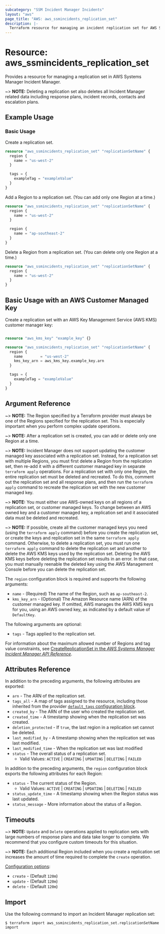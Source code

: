 ```yaml
---
subcategory: "SSM Incident Manager Incidents"
layout: "aws"
page_title: "AWS: aws_ssmincidents_replication_set"
description: |-
  Terraform resource for managing an incident replication set for AWS Systems Manager Incident Manager.
---
```


# Resource: aws_ssmincidents_replication_set

Provides a resource for managing a replication set in AWS Systems Manager Incident Manager.

~> **NOTE:** Deleting a replication set also deletes all Incident Manager related data including response plans, incident records, contacts and escalation plans.

## Example Usage

### Basic Usage

Create a replication set.

```terraform
resource "aws_ssmincidents_replication_set" "replicationSetName" {
  region {
    name = "us-west-2"
  }

  tags = {
    exampleTag = "exampleValue"
  }
}
```

Add a Region to a replication set. (You can add only one Region at a time.)

```terraform
resource "aws_ssmincidents_replication_set" "replicationSetName" {
  region {
    name = "us-west-2"
  }

  region {
    name = "ap-southeast-2"
  }
}
```

Delete a Region from a replication set. (You can delete only one Region at a time.)

```terraform
resource "aws_ssmincidents_replication_set" "replicationSetName" {
  region {
    name = "us-west-2"
  }
}
```

## Basic Usage with an AWS Customer Managed Key

Create a replication set with an AWS Key Management Service (AWS KMS) customer manager key:

```terraform

resource "aws_kms_key" "example_key" {}

resource "aws_ssmincidents_replication_set" "replicationSetName" {
  region {
    name        = "us-west-2"
    kms_key_arn = aws_kms_key.example_key.arn
  }

  tags = {
    exampleTag = "exampleValue"
  }
}
```

## Argument Reference

~> **NOTE:** The Region specified by a Terraform provider must always be one of the Regions specified for the replication set. This is especially important when you perform complex update operations.

~> **NOTE:** After a replication set is created, you can add or delete only one Region at a time.

~> **NOTE:** Incident Manager does not support updating the customer managed key associated with a replication set. Instead, for a replication set with multiple Regions, you must first delete a Region from the replication set, then re-add it with a different customer managed key in separate `terraform apply` operations. For a replication set with only one Region, the entire replication set must be deleted and recreated. To do this, comment out the replication set and all response plans, and then run the `terraform apply` command to recreate the replication set with the new customer managed key.

~> **NOTE:** You must either use AWS-owned keys on all regions of a replication set, or customer managed keys. To change between an AWS owned key and a customer managed key, a replication set and it associated data must be deleted and recreated.

~> **NOTE:** If possible, create all the customer managed keys you need (using the `terraform apply` command) before you create the replication set, or create the keys and replication set in the same `terraform apply` command. Otherwise, to delete a replication set, you must run one `terraform apply` command to delete the replication set and another to delete the AWS KMS keys used by the replication set. Deleting the AWS KMS keys before deleting the replication set results in an error. In that case, you must manually reenable the deleted key using the AWS Management Console before you can delete the replication set.

The `region` configuration block is required and supports the following arguments:

* `name` - (Required) The name of the Region, such as `ap-southeast-2`.
* `kms_key_arn` - (Optional) The Amazon Resource name (ARN) of the customer managed key. If omitted, AWS manages the AWS KMS keys for you, using an AWS owned key, as indicated by a default value of `DefaultKey`.

The following arguments are optional:

* `tags` - Tags applied to the replication set.

For information about the maximum allowed number of Regions and tag value constraints, see [CreateReplicationSet in the *AWS Systems Manager Incident Manager API Reference*](https://docs.aws.amazon.com/incident-manager/latest/APIReference/API_CreateReplicationSet.html).

## Attributes Reference

In addition to the preceding arguments, the following attributes are exported:

* `arn` - The ARN of the replication set.
* `tags_all` - A map of tags assigned to the resource, including those inherited from the provider [`default_tags` configuration block](https://registry.terraform.io/providers/hashicorp/aws/latest/docs#default_tags-configuration-block).
* `created_by` - The ARN of the user who created the replication set.
* `created_time` - A timestamp showing when the replication set was created.
* `deletion_protected` - If `true`, the last region in a replication set cannot be deleted.
* `last_modified_by` - A timestamp showing when the replication set was last modified.
* `last_modified_time` - When the replication set was last modified
* `status` - The overall status of a replication set.
    * Valid Values: `ACTIVE` | `CREATING` | `UPDATING` | `DELETING` | `FAILED`

In addition to the preceding arguments, the `region` configuration block exports the following attributes for each Region:

* `status` - The current status of the Region.
    * Valid Values: `ACTIVE` | `CREATING` | `UPDATING` | `DELETING` | `FAILED`
* `status_update_time` - A timestamp showing when the Region status was last updated.
* `status_message` - More information about the status of a Region.

## Timeouts

~> **NOTE:** `Update` and `Delete` operations applied to replication sets with large numbers of response plans and data take longer to complete. We recommend that you configure custom timeouts for this situation.

~> **NOTE:** Each additional Region included when you create a replication set increases the amount of time required to complete the `create` operation.

[Configuration options](https://developer.hashicorp.com/terraform/language/resources/syntax#operation-timeouts):

* `create` - (Default `120m`)
* `update` - (Default `120m`)
* `delete` - (Default `120m`)

## Import

Use the following command to import an Incident Manager replication set:

```
$ terraform import aws_ssmincidents_replication_set.replicationSetName import
```
